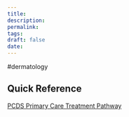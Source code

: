 ```yaml
---
title:
description: 
permalink: 
tags: 
draft: false
date:
---
```



#dermatology 


## Quick Reference 
[PCDS Primary Care Treatment Pathway](https://www.pcds.org.uk/files/general/hs-pathway-web.pdf)

